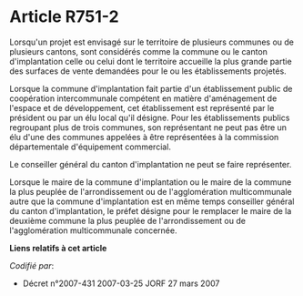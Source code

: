 # Article R751-2

Lorsqu'un projet est envisagé sur le territoire de plusieurs communes ou de plusieurs cantons, sont considérés comme la
commune ou le canton d'implantation celle ou celui dont le territoire accueille la plus grande partie des surfaces de vente
demandées pour le ou les établissements projetés.

Lorsque la commune d'implantation fait partie d'un établissement public de coopération intercommunale compétent en matière
d'aménagement de l'espace et de développement, cet établissement est représenté par le président ou par un élu local qu'il
désigne. Pour les établissements publics regroupant plus de trois communes, son représentant ne peut pas être un élu d'une
des communes appelées à être représentées à la commission départementale d'équipement commercial.

Le conseiller général du canton d'implantation ne peut se faire représenter.

Lorsque le maire de la commune d'implantation ou le maire de la commune la plus peuplée de l'arrondissement ou de
l'agglomération multicommunale autre que la commune d'implantation est en même temps conseiller général du canton
d'implantation, le préfet désigne pour le remplacer le maire de la deuxième commune la plus peuplée de l'arrondissement ou de
l'agglomération multicommunale concernée.

**Liens relatifs à cet article**

_Codifié par_:

  - Décret n°2007-431 2007-03-25 JORF 27 mars 2007
